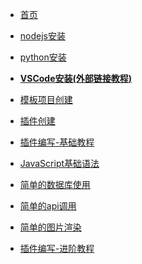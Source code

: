 <!-- docs/_sidebar.md -->

* [首页]()
* [nodejs安装](/p1/p1.md)

* [python安装](p1/p6.md)
* [**VSCode安装(外部链接教程)**](https://cloud.tencent.com/developer/article/2119156)
* [模板项目创建](/p1/p2.md)
* [插件创建](/p1/p4.md)
* [插件编写-基础教程](p1/p7.md)
* [JavaScript基础语法](/p1/p5.md)
* [简单的数据库使用](p1/p9.md)
* [简单的api调用](p1/p10.md)
* [简单的图片渲染](p1/p11.md)
* [插件编写-进阶教程](p1/p12.md)
